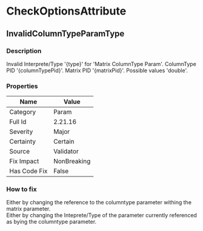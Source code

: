 ﻿---  
uid: Validator_2_21_16  
---

# CheckOptionsAttribute

## InvalidColumnTypeParamType

### Description

Invalid Interprete\/Type '{type}' for 'Matrix ColumnType Param'. ColumnType PID '{columnTypePid}'. Matrix PID '{matrixPid}'. Possible values 'double'.

### Properties

| Name         | Value       |
| ------------ | ----------- |
| Category     | Param       |
| Full Id      | 2.21.16     |
| Severity     | Major       |
| Certainty    | Certain     |
| Source       | Validator   |
| Fix Impact   | NonBreaking |
| Has Code Fix | False       |

### How to fix

Either by changing the reference to the columntype parameter withing the matrix parameter.  
Either by changing the Inteprete\/Type of the parameter currently referenced as bying the columntype parameter.
